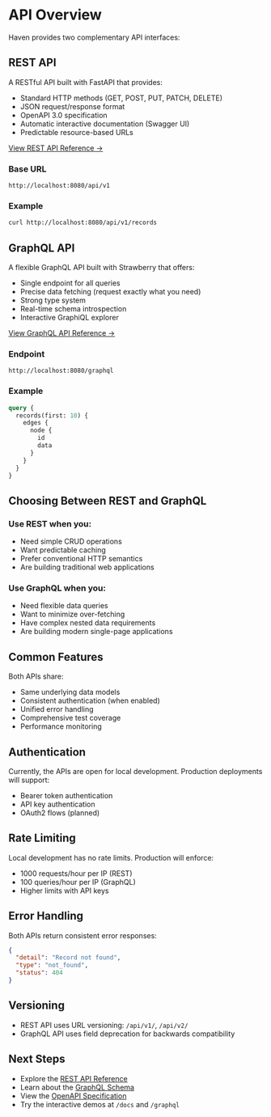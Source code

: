 # API Overview

Haven provides two complementary API interfaces:

## REST API

A RESTful API built with FastAPI that provides:

- Standard HTTP methods (GET, POST, PUT, PATCH, DELETE)
- JSON request/response format
- OpenAPI 3.0 specification
- Automatic interactive documentation (Swagger UI)
- Predictable resource-based URLs

[View REST API Reference →](rest.md)

### Base URL
```
http://localhost:8080/api/v1
```

### Example
```bash
curl http://localhost:8080/api/v1/records
```

## GraphQL API

A flexible GraphQL API built with Strawberry that offers:

- Single endpoint for all queries
- Precise data fetching (request exactly what you need)
- Strong type system
- Real-time schema introspection
- Interactive GraphiQL explorer

[View GraphQL API Reference →](graphql.md)

### Endpoint
```
http://localhost:8080/graphql
```

### Example
```graphql
query {
  records(first: 10) {
    edges {
      node {
        id
        data
      }
    }
  }
}
```

## Choosing Between REST and GraphQL

### Use REST when you:
- Need simple CRUD operations
- Want predictable caching
- Prefer conventional HTTP semantics
- Are building traditional web applications

### Use GraphQL when you:
- Need flexible data queries
- Want to minimize over-fetching
- Have complex nested data requirements
- Are building modern single-page applications

## Common Features

Both APIs share:

- Same underlying data models
- Consistent authentication (when enabled)
- Unified error handling
- Comprehensive test coverage
- Performance monitoring

## Authentication

Currently, the APIs are open for local development. Production deployments will support:

- Bearer token authentication
- API key authentication
- OAuth2 flows (planned)

## Rate Limiting

Local development has no rate limits. Production will enforce:

- 1000 requests/hour per IP (REST)
- 100 queries/hour per IP (GraphQL)
- Higher limits with API keys

## Error Handling

Both APIs return consistent error responses:

```json
{
  "detail": "Record not found",
  "type": "not_found",
  "status": 404
}
```

## Versioning

- REST API uses URL versioning: `/api/v1/`, `/api/v2/`
- GraphQL API uses field deprecation for backwards compatibility

## Next Steps

- Explore the [REST API Reference](rest.md)
- Learn about the [GraphQL Schema](graphql.md)
- View the [OpenAPI Specification](openapi.md)
- Try the interactive demos at `/docs` and `/graphql`